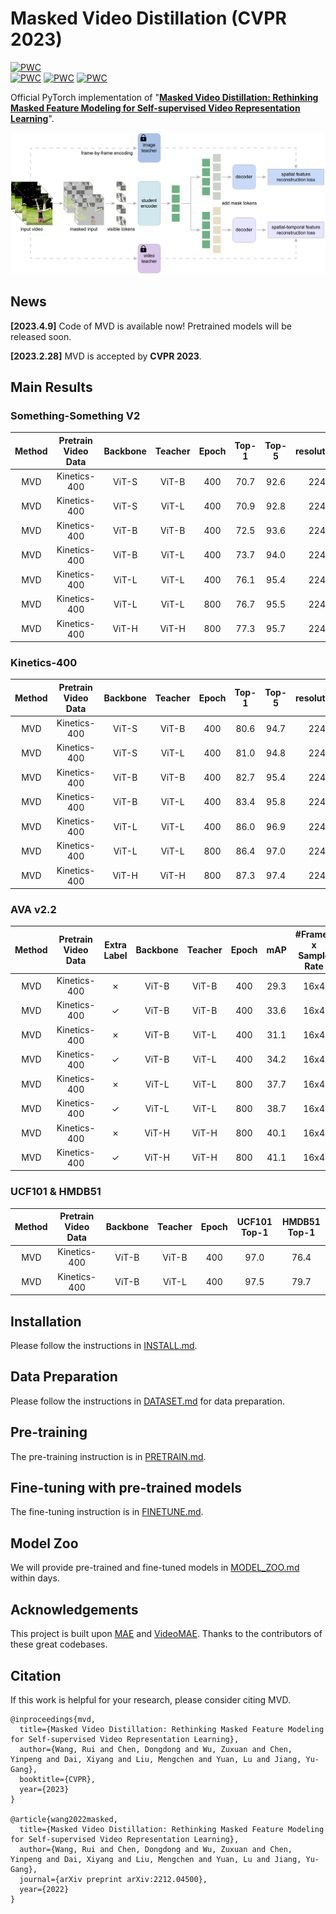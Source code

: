 # Masked Video Distillation (CVPR 2023)

[![PWC](https://img.shields.io/endpoint.svg?url=https://paperswithcode.com/badge/masked-video-distillation-rethinking-masked/action-recognition-in-videos-on-something)](https://paperswithcode.com/sota/action-recognition-in-videos-on-something?p=masked-video-distillation-rethinking-masked)<br>
[![PWC](https://img.shields.io/endpoint.svg?url=https://paperswithcode.com/badge/masked-video-distillation-rethinking-masked/action-recognition-on-ava-v2-2)](https://paperswithcode.com/sota/action-recognition-on-ava-v2-2?p=masked-video-distillation-rethinking-masked)
[![PWC](https://img.shields.io/endpoint.svg?url=https://paperswithcode.com/badge/masked-video-distillation-rethinking-masked/self-supervised-action-recognition-on-ucf101)](https://paperswithcode.com/sota/self-supervised-action-recognition-on-ucf101?p=masked-video-distillation-rethinking-masked)
[![PWC](https://img.shields.io/endpoint.svg?url=https://paperswithcode.com/badge/masked-video-distillation-rethinking-masked/self-supervised-action-recognition-on-hmdb51)](https://paperswithcode.com/sota/self-supervised-action-recognition-on-hmdb51?p=masked-video-distillation-rethinking-masked)

Official PyTorch implementation of "[**Masked Video Distillation: Rethinking Masked Feature Modeling for Self-supervised Video Representation Learning**](https://arxiv.org/abs/2212.04500)".

![MVD Framework](figs/mvd.png)

## News

**[2023.4.9]** Code of MVD is available now! Pretrained models will be released soon. 

**[2023.2.28]** MVD is accepted by **CVPR 2023**.

## Main Results

### Something-Something V2

|  Method  | Pretrain Video Data | Backbone | Teacher | Epoch | Top-1 | Top-5 | resolution | #Frames x Clips x Crops | Param |
| :------: | :-----------------: | :------: | :-----: | :---: | :---: | :---: | :--------: | :---------------------: | :---: |
|   MVD    |    Kinetics-400     |  ViT-S   |  ViT-B  |  400  | 70.7  | 92.6  |    224     |         16x2x3          |  22M  |
|   MVD    |    Kinetics-400     |  ViT-S   |  ViT-L  |  400  | 70.9  | 92.8  |    224     |         16x2x3          |  22M  |
|   MVD    |    Kinetics-400     |  ViT-B   |  ViT-B  |  400  | 72.5  | 93.6  |    224     |         16x2x3          |  87M  |
|   MVD    |    Kinetics-400     |  ViT-B   |  ViT-L  |  400  | 73.7  | 94.0  |    224     |         16x2x3          |  87M  |
|   MVD    |    Kinetics-400     |  ViT-L   |  ViT-L  |  400  | 76.1  | 95.4  |    224     |         16x2x3          |  305M |
|   MVD    |    Kinetics-400     |  ViT-L   |  ViT-L  |  800  | 76.7  | 95.5  |    224     |         16x2x3          |  305M |
|   MVD    |    Kinetics-400     |  ViT-H   |  ViT-H  |  800  | 77.3  | 95.7  |    224     |         16x2x3          |  633M |

### Kinetics-400

|  Method  | Pretrain Video Data | Backbone | Teacher | Epoch | Top-1 | Top-5 | resolution | #Frames x Clips x Crops | Param |
| :------: | :-----------------: | :------: | :-----: | :---: | :---: | :---: | :--------: | :---------------------: | :---: |
|   MVD    |    Kinetics-400     |  ViT-S   |  ViT-B  |  400  | 80.6  | 94.7  |    224     |         16x5x3          |  22M  |
|   MVD    |    Kinetics-400     |  ViT-S   |  ViT-L  |  400  | 81.0  | 94.8  |    224     |         16x5x3          |  22M  |
|   MVD    |    Kinetics-400     |  ViT-B   |  ViT-B  |  400  | 82.7  | 95.4  |    224     |         16x5x3          |  87M  |
|   MVD    |    Kinetics-400     |  ViT-B   |  ViT-L  |  400  | 83.4  | 95.8  |    224     |         16x5x3          |  87M  |
|   MVD    |    Kinetics-400     |  ViT-L   |  ViT-L  |  400  | 86.0  | 96.9  |    224     |         16x5x3          |  305M |
|   MVD    |    Kinetics-400     |  ViT-L   |  ViT-L  |  800  | 86.4  | 97.0  |    224     |         16x5x3          |  305M |
|   MVD    |    Kinetics-400     |  ViT-H   |  ViT-H  |  800  | 87.3  | 97.4  |    224     |         16x5x3          |  633M |

### AVA v2.2

|  Method  | Pretrain Video Data | Extra Label | Backbone | Teacher | Epoch |  mAP  | #Frames x Sample Rate | Param |
| :------: | :-----------------: | :---------: | :------: | :-----: | :---: | :---: | :-------------------: | :---: |
|   MVD    |    Kinetics-400     |   &cross;   |  ViT-B   |  ViT-B  |  400  | 29.3  |         16x4          |  87M  |
|   MVD    |    Kinetics-400     |   &check;   |  ViT-B   |  ViT-B  |  400  | 33.6  |         16x4          |  87M  |
|   MVD    |    Kinetics-400     |   &cross;   |  ViT-B   |  ViT-L  |  400  | 31.1  |         16x4          |  87M  |
|   MVD    |    Kinetics-400     |   &check;   |  ViT-B   |  ViT-L  |  400  | 34.2  |         16x4          |  87M  |
|   MVD    |    Kinetics-400     |   &cross;   |  ViT-L   |  ViT-L  |  800  | 37.7  |         16x4          |  305M |
|   MVD    |    Kinetics-400     |   &check;   |  ViT-L   |  ViT-L  |  800  | 38.7  |         16x4          |  305M |
|   MVD    |    Kinetics-400     |   &cross;   |  ViT-H   |  ViT-H  |  800  | 40.1  |         16x4          |  633M |
|   MVD    |    Kinetics-400     |   &check;   |  ViT-H   |  ViT-H  |  800  | 41.1  |         16x4          |  633M |

### UCF101 & HMDB51

|  Method  | Pretrain Video Data | Backbone | Teacher | Epoch | UCF101 Top-1 | HMDB51 Top-1 |
| :------: | :-----------------: | :------: | :-----: | :---: | :----------: | :----------: |
|   MVD    |    Kinetics-400     |  ViT-B   |  ViT-B  |  400  |     97.0     |     76.4     |
|   MVD    |    Kinetics-400     |  ViT-B   |  ViT-L  |  400  |     97.5     |     79.7     |

## Installation

Please follow the instructions in [INSTALL.md](INSTALL.md).

## Data Preparation

Please follow the instructions in [DATASET.md](DATASET.md) for data preparation.

## Pre-training

The pre-training instruction is in [PRETRAIN.md](PRETRAIN.md).

## Fine-tuning with pre-trained models

The fine-tuning instruction is in [FINETUNE.md](FINETUNE.md).

## Model Zoo

We will provide pre-trained and fine-tuned models in [MODEL_ZOO.md](MODEL_ZOO.md) within days.

## Acknowledgements

This project is built upon [MAE](https://github.com/facebookresearch/mae) and [VideoMAE](https://github.com/MCG-NJU/VideoMAE). Thanks to the contributors of these great codebases.

## Citation

If this work is helpful for your research, please consider citing MVD.

```
@inproceedings{mvd,
  title={Masked Video Distillation: Rethinking Masked Feature Modeling for Self-supervised Video Representation Learning},
  author={Wang, Rui and Chen, Dongdong and Wu, Zuxuan and Chen, Yinpeng and Dai, Xiyang and Liu, Mengchen and Yuan, Lu and Jiang, Yu-Gang},
  booktitle={CVPR},
  year={2023}
}

@article{wang2022masked,
  title={Masked Video Distillation: Rethinking Masked Feature Modeling for Self-supervised Video Representation Learning},
  author={Wang, Rui and Chen, Dongdong and Wu, Zuxuan and Chen, Yinpeng and Dai, Xiyang and Liu, Mengchen and Yuan, Lu and Jiang, Yu-Gang},
  journal={arXiv preprint arXiv:2212.04500},
  year={2022}
}
```
